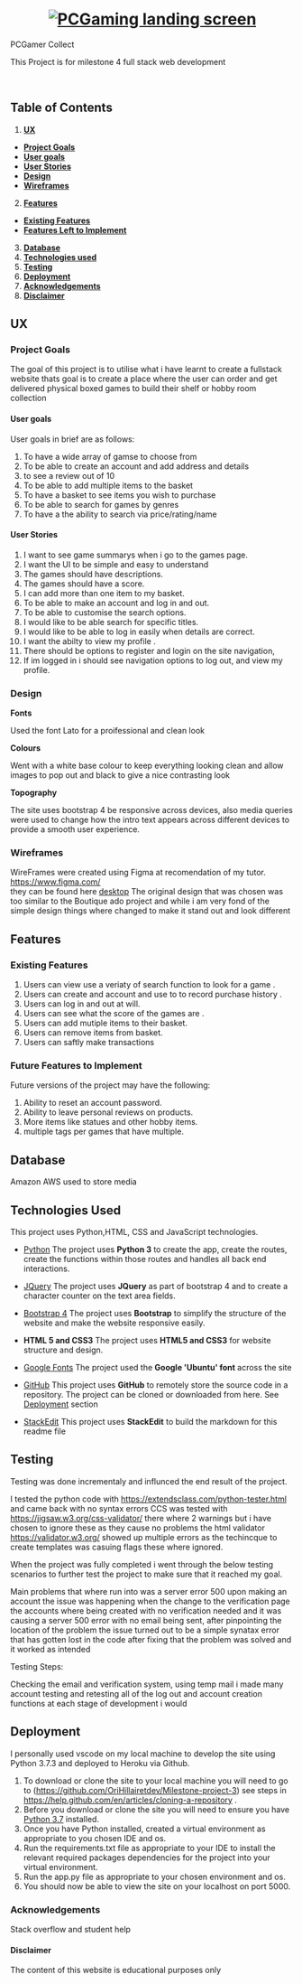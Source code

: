 <h1  align="center">
<a  href=""  target="_blank"><img  src="/static/img/Landingpage.png"  alt="PCGaming landing screen"/></a>

</h1>

PCGamer Collect 

  

This Project is for milestone 4 full stack web development 

<br>
</div>

  

## Table of Contents

1.  [**UX**](#ux)
-  [**Project Goals**](#project-goals)
-  [**User goals**](#user-goals)
-  [**User Stories**](#user-stories)
-  [**Design**](#design)
-  [**Wireframes**](#wireframes)

  
2.  [**Features**](#features)
-  [**Existing Features**](#existing-features)
-  [**Features Left to Implement**](#features-left-to-implement)
3.  [**Database**](#database)
4.  [**Technologies used**](#technologies-used)
5.  [**Testing**](#testing)
6.  [**Deployment**](#deployment)
7.  [**Acknowledgements**](#acknowledgements)
8.  [**Disclaimer**](#disclaimer)

  
## UX

  

### Project Goals

  
The goal of this project is to utilise what i have learnt to create a fullstack website thats goal is to create 
a place where the user can order and get delivered physical boxed games to build their shelf or hobby room collection 
  

#### User goals
User goals in brief are as follows:

 1. To have a wide array of gamse to choose from
 2. To be able to create an account and add address and details
 3. to see a review out of 10
 4. To be able to add multiple items to the basket 
 5. To have a basket to see items you wish to purchase
 6. To be able to search for games by genres 
 7. To have a the ability to search via price/rating/name

  

#### User Stories

1. I want to see game summarys when i go to the games page.
2. I want the UI to be simple and easy to understand
3. The games should have descriptions.
4. The games should have a score.
5. I can add more than one item to my basket.
6. To be able to make an account and log in and out.
7. To be able to customise the search options.
8. I would like to be able search for specific titles.
9. I would like to be able to log in easily when details are correct.
10. I want the abilty to view my profile .
11. There should be options to register and login on the site navigation,
12. If im logged in i should see navigation options to log out, and view my profile.

  

### Design

  
**Fonts**

Used the font Lato for a proifessional and clean look


**Colours**

Went with a white base colour to keep everything looking clean and allow images to pop out and black to give a nice contrasting look 


**Topography**

The site uses bootstrap 4 be responsive across devices, also media queries were used to change how the intro text appears across different devices to provide a smooth user experience.

### Wireframes

WireFrames were created using Figma at recomendation of my tutor. https://www.figma.com/  
they can be found here [desktop](documentation/WireFrames) 
The original design that was chosen was too similar to the Boutique ado project and while i am very fond of the simple design things where changed to make it stand out and look different 

  

## Features

### Existing Features

1. Users can view use a veriaty of search function to look for a game .
2. Users can create and account and use to to record purchase history .
3. Users can log in and out at will.
4. Users can see what the score of the games are .
5. Users can add mutiple items to their basket.
6. Users can remove items from basket.
7. Users can saftly make transactions 


### Future Features to Implement

Future versions of the project may have the following:

1. Ability to reset an account password.
2. Ability to leave personal reviews on products.
3. More items like statues and other hobby items.
4. multiple tags per games that have multiple.



 

## Database

Amazon AWS used to store media 


## Technologies Used

  

This project uses Python,HTML, CSS and JavaScript technologies.

  

-  [Python](https://www.python.org/)
The project uses **Python 3** to create the app, create the routes, create the functions within those routes and handles all back end interactions.


- [JQuery](https://jquery.com)
 The project uses **JQuery** as part of bootstrap 4 and to create a character counter on the text area fields.

-  [Bootstrap 4](https://getbootstrap.com/)
The project uses **Bootstrap** to simplify the structure of the website and make the website responsive easily.

-  **HTML 5 and CSS3**
The project uses **HTML5 and CSS3** for website structure and design.

-  [Google Fonts](https://fonts.google.com/)
The project used the **Google 'Ubuntu' font** across the site

-  [GitHub](https://github.com/)
This project uses **GitHub** to remotely store the source code in a repository. The project can be cloned or downloaded from here. See [Deployment](#deployment) section

-  [StackEdit](https://stackedit.io)
This project uses **StackEdit** to build the markdown for this readme file

 
  
  

## Testing

  

Testing was done incrementaly and influnced the end result of the project.

  
I tested the python code with https://extendsclass.com/python-tester.html and came back with no syntax errors 
CCS was tested with https://jigsaw.w3.org/css-validator/ there where 2 warnings but i have chosen to ignore these as they cause no problems
the html validator https://validator.w3.org/ showed up multiple errors as the techincque to create templates was casuing flags these where ignored.

  

When the project was fully completed i went through the below testing scenarios to further test the project to make sure that it reached my goal.







Main problems that where run into was a server error 500 upon making an account the issue was happening when the change to the 
verification page the accounts where being created with no verification needed and it was causing a server 500 error with no email being sent, after pinpointing the location of the problem the issue turned out to be a simple synatax error that has gotten lost in the code after fixing that the problem was solved and it worked as intended 


Testing Steps:

Checking the email and verification system, using temp mail i made many account testing and retesting all of the log out and account creation functions at each stage of development i would 



## Deployment

I personally used vscode on my local machine to develop the site using Python 3.7.3  and deployed to Heroku via Github.

1. To download or clone the site to your local machine you will need to go to (https://github.com/OriHillairetdev/Milestone-project-3) see steps in https://help.github.com/en/articles/cloning-a-repository .
2. Before you download or clone the site you will need to ensure you have [Python 3.7](https://www.python.org/downloads/) installed. 
3. Once you have Python installed, created a virtual environment as appropriate to you chosen IDE and os.
4. Run the requirements.txt file as appropriate to your IDE to install the relevant required packages dependencies for the project into your virtual environment.
5. Run the app.py file as appropriate to your chosen environment and os.
6. You should now be able to view the site on your localhost on port 5000.

### Acknowledgements

Stack overflow and student help  
  

#### Disclaimer

The content of this website is educational purposes only  